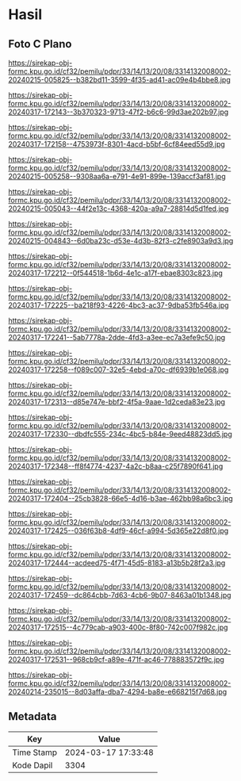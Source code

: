 # Hasil

## Foto C Plano

https://sirekap-obj-formc.kpu.go.id/cf32/pemilu/pdpr/33/14/13/20/08/3314132008002-20240215-005825--b382bd11-3599-4f35-ad41-ac09e4b4bbe8.jpg

https://sirekap-obj-formc.kpu.go.id/cf32/pemilu/pdpr/33/14/13/20/08/3314132008002-20240317-172143--3b370323-9713-47f2-b6c6-99d3ae202b97.jpg

https://sirekap-obj-formc.kpu.go.id/cf32/pemilu/pdpr/33/14/13/20/08/3314132008002-20240317-172158--4753973f-8301-4acd-b5bf-6cf84eed55d9.jpg

https://sirekap-obj-formc.kpu.go.id/cf32/pemilu/pdpr/33/14/13/20/08/3314132008002-20240215-005258--9308aa6a-e791-4e91-899e-139accf3af81.jpg

https://sirekap-obj-formc.kpu.go.id/cf32/pemilu/pdpr/33/14/13/20/08/3314132008002-20240215-005043--44f2e13c-4368-420a-a9a7-28814d5d1fed.jpg

https://sirekap-obj-formc.kpu.go.id/cf32/pemilu/pdpr/33/14/13/20/08/3314132008002-20240215-004843--6d0ba23c-d53e-4d3b-82f3-c2fe8903a9d3.jpg

https://sirekap-obj-formc.kpu.go.id/cf32/pemilu/pdpr/33/14/13/20/08/3314132008002-20240317-172212--0f544518-1b6d-4e1c-a17f-ebae8303c823.jpg

https://sirekap-obj-formc.kpu.go.id/cf32/pemilu/pdpr/33/14/13/20/08/3314132008002-20240317-172225--ba218f93-4226-4bc3-ac37-9dba53fb546a.jpg

https://sirekap-obj-formc.kpu.go.id/cf32/pemilu/pdpr/33/14/13/20/08/3314132008002-20240317-172241--5ab7778a-2dde-4fd3-a3ee-ec7a3efe9c50.jpg

https://sirekap-obj-formc.kpu.go.id/cf32/pemilu/pdpr/33/14/13/20/08/3314132008002-20240317-172258--f089c007-32e5-4ebd-a70c-df6939b1e068.jpg

https://sirekap-obj-formc.kpu.go.id/cf32/pemilu/pdpr/33/14/13/20/08/3314132008002-20240317-172313--d85e747e-bbf2-4f5a-9aae-1d2ceda83e23.jpg

https://sirekap-obj-formc.kpu.go.id/cf32/pemilu/pdpr/33/14/13/20/08/3314132008002-20240317-172330--dbdfc555-234c-4bc5-b84e-9eed48823dd5.jpg

https://sirekap-obj-formc.kpu.go.id/cf32/pemilu/pdpr/33/14/13/20/08/3314132008002-20240317-172348--ff8f4774-4237-4a2c-b8aa-c25f7890f641.jpg

https://sirekap-obj-formc.kpu.go.id/cf32/pemilu/pdpr/33/14/13/20/08/3314132008002-20240317-172404--25cb3828-66e5-4d16-b3ae-462bb98a6bc3.jpg

https://sirekap-obj-formc.kpu.go.id/cf32/pemilu/pdpr/33/14/13/20/08/3314132008002-20240317-172425--036f63b8-4df9-46cf-a994-5d365e22d8f0.jpg

https://sirekap-obj-formc.kpu.go.id/cf32/pemilu/pdpr/33/14/13/20/08/3314132008002-20240317-172444--acdeed75-4f71-45d5-8183-a13b5b28f2a3.jpg

https://sirekap-obj-formc.kpu.go.id/cf32/pemilu/pdpr/33/14/13/20/08/3314132008002-20240317-172459--dc864cbb-7d63-4cb6-9b07-8463a01b1348.jpg

https://sirekap-obj-formc.kpu.go.id/cf32/pemilu/pdpr/33/14/13/20/08/3314132008002-20240317-172515--4c779cab-a903-400c-8f80-742c007f982c.jpg

https://sirekap-obj-formc.kpu.go.id/cf32/pemilu/pdpr/33/14/13/20/08/3314132008002-20240317-172531--968cb9cf-a89e-471f-ac46-778883572f9c.jpg

https://sirekap-obj-formc.kpu.go.id/cf32/pemilu/pdpr/33/14/13/20/08/3314132008002-20240214-235015--8d03affa-dba7-4294-ba8e-e668215f7d68.jpg


## Metadata

| Key        | Value               |
| ---------- | ------------------- |
| Time Stamp | 2024-03-17 17:33:48 |
| Kode Dapil | 3304                |



